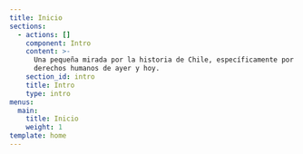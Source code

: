 ```yaml
---
title: Inicio
sections:
  - actions: []
    component: Intro
    content: >-
      Una pequeña mirada por la historia de Chile, específicamente por los
      derechos humanos de ayer y hoy.
    section_id: intro
    title: Intro
    type: intro
menus:
  main:
    title: Inicio
    weight: 1
template: home
---
```


